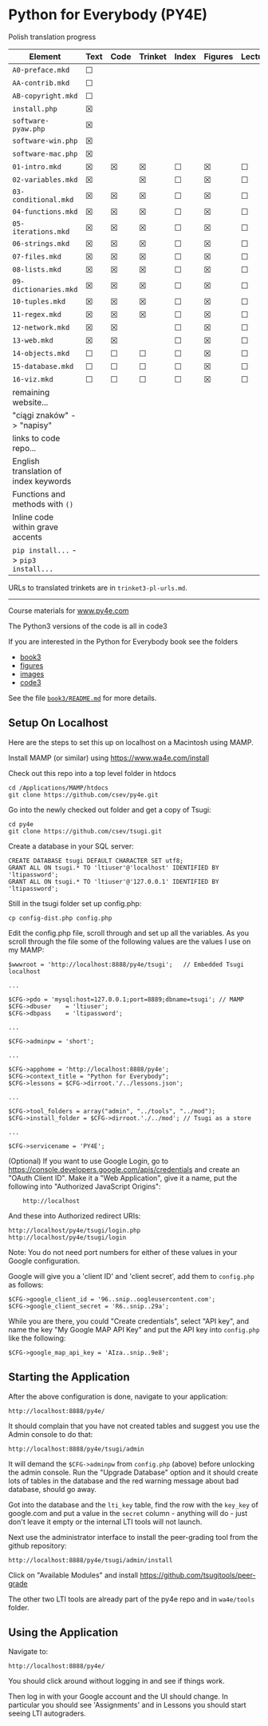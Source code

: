 
Python for Everybody (PY4E)
===========================

Polish translation progress

| Element                | Text | Code | Trinket | Index | Figures | Lectures | YouTube | Autograder | Review |
|------------------------|------|------|-------|-------|---------|----------|---------|------------|--------|
| `A0-preface.mkd`       | ☐    |      |      |       |         |          |         |            | ☐    |
| `AA-contrib.mkd`       | ☐    |      |      |       |         |          |         |            | ☐    |
| `AB-copyright.mkd`     | ☐    |      |      |       |         |          |         |            | ☐    |
| `install.php`          | ☒    |      |      |       |         |          |         |            | ☐    |
| `software-pyaw.php`    | ☒    |      |      |       |         |          |         |            | ☐    |
| `software-win.php`     | ☒    |      |      |       |         |          | ☒      |            | ☐    |
| `software-mac.php`     | ☒    |      |      |       |         |          | ☒      |            | ☐    |
| `01-intro.mkd`         | ☒    | ☒   | ☒    | ☐    | ☒      | ☐        | ☐     | ☐          | ☐    |
| `02-variables.mkd`     | ☒    |      | ☒    | ☐    | ☒      | ☐        | ☐     | ☐          | ☐    |
| `03-conditional.mkd`   | ☒    | ☒   | ☒    | ☐    | ☒      | ☐        | ☐     | ☐          | ☐    |
| `04-functions.mkd`     | ☒    | ☒   | ☒    | ☐    | ☒      | ☐        | ☐     | ☐          | ☐    |
| `05-iterations.mkd`    | ☒    | ☒   | ☒    | ☐    | ☒      | ☐        | ☐     | ☐          | ☐    |
| `06-strings.mkd`       | ☒    | ☒   | ☒    | ☐    | ☒      | ☐        | ☐     | ☐          | ☐    |
| `07-files.mkd`         | ☒    | ☒   | ☒    | ☐    | ☒      | ☐        | ☐     | ☐          | ☐    |
| `08-lists.mkd`         | ☒    | ☒   | ☒    | ☐    | ☒      | ☐        | ☐     | ☐          | ☐    |
| `09-dictionaries.mkd`  | ☒    | ☒   | ☒    | ☐    | ☒      | ☐        | ☐     | ☐          | ☐    |
| `10-tuples.mkd`        | ☒    | ☒   | ☒    | ☐    | ☒      | ☐        | ☐     | ☐          | ☐    |
| `11-regex.mkd`         | ☒    | ☒   | ☒    | ☐    | ☒      | ☐        | ☐     | ☐          | ☐    |
| `12-network.mkd`       | ☒    | ☒   |       | ☐    | ☒      | ☐        | ☐     | ☐          | ☐    |
| `13-web.mkd`           | ☒    | ☒   |       | ☐    | ☒      | ☐        | ☐     | ☐          | ☐    |
| `14-objects.mkd`       | ☐    | ☐   | ☐    | ☐    | ☒      | ☐        | ☐     | ☐          | ☐    |
| `15-database.mkd`      | ☐    | ☐   | ☐    | ☐    | ☒      | ☐        | ☐     | ☐          | ☐    |
| `16-viz.mkd`           | ☐    | ☐   | ☐    | ☐    | ☒      | ☐        | ☐     | ☐          | ☐    |
| remaining website...   |      |      |       |      |         |          |         |            |       |
| "ciągi znaków" -> "napisy" |      |      |       |      |         |          |         |            |       |
| links to code repo...  |      |      |       |      |         |          |         |            |       |
| English translation of index keywords |         |            |       |
| Functions and methods with `()` |         |            |       |
| Inline code within grave accents |         |            |       |
| `pip install...` -> `pip3 install...` |         |            |       |

URLs to translated trinkets are in `trinket3-pl-urls.md`.

----

Course materials for www.py4e.com

The Python3 versions of the code is all in code3

If you are interested in the Python for Everybody book
see the folders

* [book3](book3/)
* [figures](figures/)
* [images](images/)
* [code3](code3/)

See the file [`book3/README.md`](book3/README.md) for more details.

Setup On Localhost
------------------

Here are the steps to set this up on localhost on a Macintosh using MAMP.

Install MAMP (or similar) using https://www.wa4e.com/install

Check out this repo into a top level folder in htdocs

    cd /Applications/MAMP/htdocs
    git clone https://github.com/csev/py4e.git

Go into the newly checked out folder and get a copy of Tsugi:

    cd py4e
    git clone https://github.com/csev/tsugi.git

Create a database in your SQL server:

    CREATE DATABASE tsugi DEFAULT CHARACTER SET utf8;
    GRANT ALL ON tsugi.* TO 'ltiuser'@'localhost' IDENTIFIED BY 'ltipassword';
    GRANT ALL ON tsugi.* TO 'ltiuser'@'127.0.0.1' IDENTIFIED BY 'ltipassword';

Still in the tsugi folder set up config.php:

    cp config-dist.php config.php

Edit the config.php file, scroll through and set up all the variables.  As you scroll through the file
some of the following values are the values I use on my MAMP:

    $wwwroot = 'http://localhost:8888/py4e/tsugi';   // Embedded Tsugi localhost
    
    ...
    
    $CFG->pdo = 'mysql:host=127.0.0.1;port=8889;dbname=tsugi'; // MAMP
    $CFG->dbuser    = 'ltiuser';
    $CFG->dbpass    = 'ltipassword';
    
    ...
    
    $CFG->adminpw = 'short';
    
    ...
    
    $CFG->apphome = 'http://localhost:8888/py4e';
    $CFG->context_title = "Python for Everybody";
    $CFG->lessons = $CFG->dirroot.'/../lessons.json';
    
    ... 
    
    $CFG->tool_folders = array("admin", "../tools", "../mod");
    $CFG->install_folder = $CFG->dirroot.'./../mod'; // Tsugi as a store
    
    ...
    
    $CFG->servicename = 'PY4E';

(Optional) If you want to use Google Login,
go to https://console.developers.google.com/apis/credentials and
create an "OAuth Client ID".  Make it a "Web Application", give it a name,
put the following into "Authorized JavaScript Origins":

        http://localhost

And these into Authorized redirect URIs:

    http://localhost/py4e/tsugi/login.php
    http://localhost/py4e/tsugi/login

Note: You do not need port numbers for either of these values in your Google
configuration.

Google will give you a 'client ID' and 'client secret', add them to `config.php`
as follows:

    $CFG->google_client_id = '96..snip..oogleusercontent.com';
    $CFG->google_client_secret = 'R6..snip..29a';

While you are there, you could "Create credentials", select "API
key", and name the key "My Google MAP API Key" and put the API
key into `config.php` like the following:

    $CFG->google_map_api_key = 'AIza..snip..9e8';

Starting the Application
------------------------

After the above configuration is done, navigate to your application:

    http://localhost:8888/py4e/

It should complain that you have not created tables and suggest you 
use the Admin console to do that:

    http://localhost:8888/py4e/tsugi/admin

It will demand the `$CFG->adminpw` from `config.php` (above) before 
unlocking the admin console.  Run the "Upgrade Database" option and
it should create lots of tables in the database and the red warning
message about bad database, should go away.

Got into the database and the `lti_key` table, find the row with the `key_key`
of google.com and put a value in the `secret` column - anything will do - 
just don't leave it empty or the internal LTI tools will not launch.

Next use the administrator interface to install the peer-grading tool
from the github repository:

    http://localhost:8888/py4e/tsugi/admin/install

Click on "Available Modules" and install https://github.com/tsugitools/peer-grade

The other two LTI tools are already part of the py4e repo and in `wa4e/tools`
folder.

Using the Application
---------------------

Navigate to:

    http://localhost:8888/py4e/

You should click around without logging in and see if things work.

Then log in with your Google account and the UI should change.  In particular you should
see 'Assignments' and in Lessons you should start seeing LTI autograders.

   
